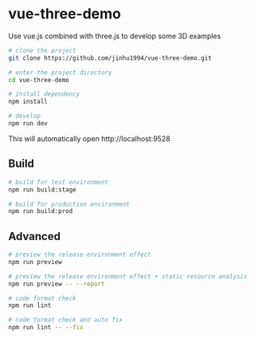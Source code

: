 # vue-three-demo
Use vue.js combined with three.js to develop some 3D examples
```bash
# clone the project
git clone https://github.com/jinhu1994/vue-three-demo.git

# enter the project directory
cd vue-three-demo

# install dependency
npm install

# develop
npm run dev
```

This will automatically open http://localhost:9528

## Build

```bash
# build for test environment
npm run build:stage

# build for production environment
npm run build:prod
```

## Advanced

```bash
# preview the release environment effect
npm run preview

# preview the release environment effect + static resource analysis
npm run preview -- --report

# code format check
npm run lint

# code format check and auto fix
npm run lint -- --fix
```